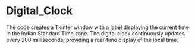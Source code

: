 # Digital_Clock
 The code creates a Tkinter window with a label displaying the current time in the Indian Standard Time zone. The digital clock continuously updates every 200 milliseconds, providing a real-time display of the local time.
